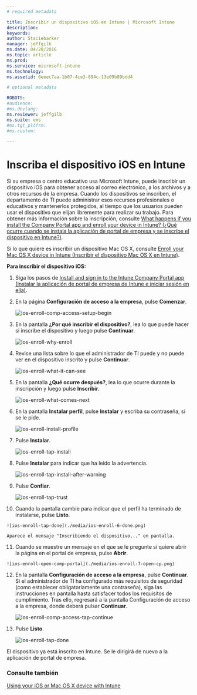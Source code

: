 ```yaml
---
# required metadata

title: Inscribir un dispositivo iOS en Intune | Microsoft Intune
description:
keywords:
author: Staciebarker
manager: jeffgilb
ms.date: 04/28/2016
ms.topic: article
ms.prod:
ms.service: microsoft-intune
ms.technology:
ms.assetid: 6eeec7aa-1b07-4ce3-894c-13e09b89bdd4

# optional metadata

ROBOTS:
#audience:
#ms.devlang:
ms.reviewer: jeffgilb
ms.suite: ems
#ms.tgt_pltfrm:
#ms.custom:

---
```



# Inscriba el dispositivo iOS en Intune

Si su empresa o centro educativo usa Microsoft Intune, puede inscribir un dispositivo iOS para obtener acceso al correo electrónico, a los archivos y a otros recursos de la empresa. Cuando los dispositivos se inscriben, el departamento de TI puede administrar esos recursos profesionales o educativos y mantenerlos protegidos, al tiempo que los usuarios pueden usar el dispositivo que elijan libremente para realizar su trabajo. Para obtener más información sobre la inscripción, consulte [What happens if you install the Company Portal app and enroll your device in Intune? (¿Qué ocurre cuando se instala la aplicación de portal de empresa y se inscribe el dispositivo en Intune?)](what-happens-if-you-install-the-company-portal-app-and-enroll-your-device-in-intune-ios.md).

Si lo que quiere es inscribir un dispositivo Mac OS X, consulte [Enroll your Mac OS X device in Intune (Inscribir el dispositivo Mac OS X en Intune)](enroll-your-device-in-intune-mac-os-x.md).


**Para inscribir el dispositivo iOS:**

1.  Siga los pasos de [Install and sign in to the Intune Company Portal app (Instalar la aplicación de portal de empresa de Intune e iniciar sesión en ella)](install-and-sign-in-to-the-intune-company-portal-app-ios.md).

2. En la página **Configuración de acceso a la empresa**, pulse **Comenzar**.

    ![ios-enroll-comp-access-setup-begin](./media/ios-enroll-1a-comp-access-setup.png) 

3. En la pantalla **¿Por qué inscribir el dispositivo?**, lea lo que puede hacer si inscribe el dispositivo y luego pulse **Continuar**.

    ![ios-enroll-why-enroll](./media/ios-enroll-1b-why-enroll.png) 

4. Revise una lista sobre lo que el administrador de TI puede y no puede ver en el dispositivo inscrito y pulse **Continuar**.

    ![ios-enroll-what-it-can-see](./media/ios-enroll-1c-we-care-privacy.png) 

5.  En la pantalla **¿Qué ocurre después?**, lea lo que ocurre durante la inscripción y luego pulse **Inscribir**.

    ![ios-enroll-what-comes-next](./media/ios-enroll-1d-what-comes-next.png) 

6.  En la pantalla **Instalar perfil**, pulse **Instalar** y escriba su contraseña, si se le pide.

    ![ios-enroll-install-profile](./media/ios-enroll-2-mgt-profile-install.png) 
  
7.  Pulse **Instalar**.

    ![ios-enroll-tap-install](./media/ios-enroll-3-mgt-profile-install-2.png)    

8.  Pulse **Instalar** para indicar que ha leído la advertencia.

    ![ios-enroll-tap-install-after-warning](./media/ios-enroll-4-warning.png) 

9.  Pulse **Confiar**.

    ![ios-enroll-tap-trust](./media/ios-enroll-5-trust.png) 

10.  Cuando la pantalla cambie para indicar que el perfil ha terminado de instalarse, pulse **Listo**.

    ![ios-enroll-tap-done](./media/ios-enroll-6-done.png) 

    Aparece el mensaje "Inscribiendo el dispositivo..." en pantalla.

11.  Cuando se muestre un mensaje en el que se le pregunte si quiere abrir la página en el portal de empresa, pulse **Abrir**.

    ![ios-enroll-open-comp-portal](./media/ios-enroll-7-open-cp.png) 

12. En la pantalla **Configuración de acceso a la empresa**, pulse **Continuar**. Si el administrador de TI ha configurado más requisitos de seguridad (como establecer obligatoriamente una contraseña), siga las instrucciones en pantalla hasta satisfacer todos los requisitos de cumplimiento. Tras ello, regresará a la pantalla Configuración de acceso a la empresa, donde deberá pulsar **Continuar**.

    ![ios-enroll-comp-access-tap-continue](./media/ios-enroll-8-comp-access-setup-compliance.png) 

13. Pulse **Listo**. 

    ![ios-enroll-tap-done](./media/ios-enroll-9-comp-access-setup-complete.png) 

El dispositivo ya está inscrito en Intune. Se le dirigirá de nuevo a la aplicación de portal de empresa.

    

  

### Consulte también
[Using your iOS or Mac OS X device with Intune](using-your-ios-or-mac-os-x-device-with-intune.md)

<!--HONumber=May16_HO2-->


